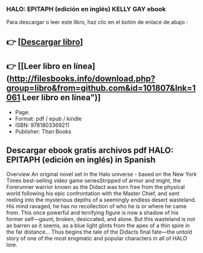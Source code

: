 ### HALO: EPITAPH  (edición en inglés) KELLY GAY ebook

Para descargar o leer este libro, haz clic en el botón de enlace de abajo :

## 👉  [**[Descargar libro](http://filesbooks.info/download.php?group=libro&from=github.com&id=101807&lnk=1061 "Descargar libro")**]

## 👉  [**[Leer libro en línea](http://filesbooks.info/download.php?group=libro&from=github.com&id=101807&lnk=1061 Leer libro en línea")**]




* Page: 
* Format: pdf / epub / kindle
* ISBN: 9781803369211
* Publisher: Titan Books

## Descargar ebook gratis archivos pdf HALO: EPITAPH  (edición en inglés) in Spanish

Overview
An original novel set in the Halo universe - based on the New York Times best-selling video game seriesStripped of armor and might, the Forerunner warrior known as the Didact was torn free from the physical world following his epic confrontation with the Master Chief, and sent reeling into the mysterious depths of a seemingly endless desert wasteland. His mind ravaged, he has no recollection of who he is or where he came from. This once powerful and terrifying figure is now a shadow of his former self—gaunt, broken, desiccated, and alone. But this wasteland is not as barren as it seems, as a blue light glints from the apex of a thin spire in the far distance… Thus begins the tale of the Didacts final fate—the untold story of one of the most enigmatic and popular characters in all of HALO lore.



